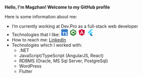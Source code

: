 **Hello, I'm Magzhan! Welcome to my GitHub profile**

Here is some information about me:

- I’m currently working at Dev.Pro as a full-stack web developer
- Technologies that I like: 
  <img src="https://raw.githubusercontent.com/vscode-icons/vscode-icons/master/icons/file_type_typescript_official.svg" alt="TypeScript" width="24" height="24">
  <img src="https://raw.githubusercontent.com/vscode-icons/vscode-icons/master/icons/file_type_csharp2.svg" width="24" alt=".NET" height="24">
  <img src="https://raw.githubusercontent.com/vscode-icons/vscode-icons/master/icons/file_type_angular.svg" width="24" alt="Angular" height="24">
  <img src="https://raw.githubusercontent.com/vscode-icons/vscode-icons/master/icons/file_type_flutter.svg" width="24" alt="Flutter" height="24">
- How to reach me: [LinkedIn](www.linkedin.com/in/kydyralin)
- Technologies which I worked with:
  - .NET
  - JavaScript/TypeScript (AngularJS, React)
  - RDBMS (Oracle, MS Sql Server, PostgreSql)
  - WordPress
  - Flutter
